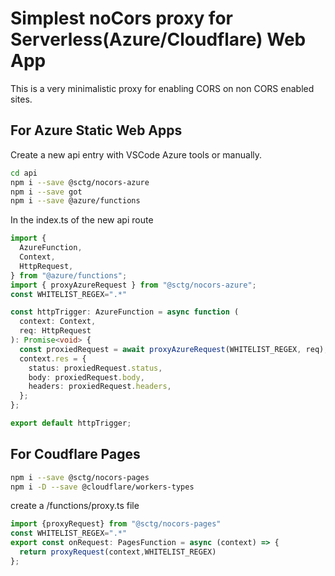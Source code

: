 # Simplest noCors proxy for Serverless(Azure/Cloudflare) Web App

This is a very minimalistic proxy for enabling CORS on non CORS enabled sites.  

## For Azure Static Web Apps  
Create a new api entry with VSCode Azure tools or manually.  
```sh
cd api
npm i --save @sctg/nocors-azure
npm i --save got
npm i --save @azure/functions
```
In the index.ts of the new api route
```ts
import {
  AzureFunction,
  Context,
  HttpRequest,
} from "@azure/functions";
import { proxyAzureRequest } from "@sctg/nocors-azure";
const WHITELIST_REGEX=".*"

const httpTrigger: AzureFunction = async function (
  context: Context,
  req: HttpRequest
): Promise<void> {
  const proxiedRequest = await proxyAzureRequest(WHITELIST_REGEX, req);
  context.res = {
    status: proxiedRequest.status,
    body: proxiedRequest.body,
    headers: proxiedRequest.headers,
  };
};

export default httpTrigger;
```

## For Coudflare Pages
```sh
npm i --save @sctg/nocors-pages
npm i -D --save @cloudflare/workers-types
```
create a /functions/proxy.ts file
```ts
import {proxyRequest} from "@sctg/nocors-pages"
const WHITELIST_REGEX=".*"
export const onRequest: PagesFunction = async (context) => {
  return proxyRequest(context,WHITELIST_REGEX)
};
```
